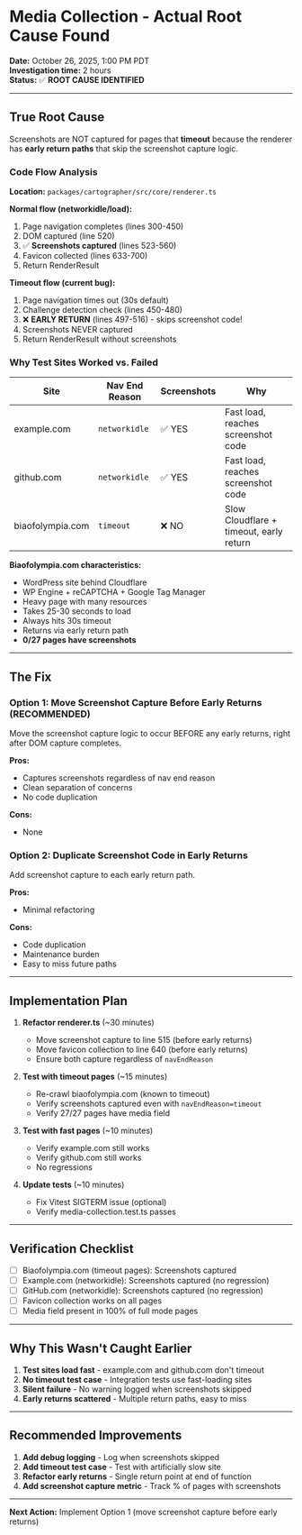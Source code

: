 # Media Collection - Actual Root Cause Found

**Date:** October 26, 2025, 1:00 PM PDT  
**Investigation time:** 2 hours  
**Status:** ✅ **ROOT CAUSE IDENTIFIED**

---

## True Root Cause

Screenshots are NOT captured for pages that **timeout** because the renderer has **early return paths** that skip the screenshot capture logic.

### Code Flow Analysis

**Location:** `packages/cartographer/src/core/renderer.ts`

**Normal flow (networkidle/load):**
1. Page navigation completes (lines 300-450)
2. DOM captured (line 520)
3. ✅ **Screenshots captured** (lines 523-560)
4. Favicon collected (lines 633-700)
5. Return RenderResult

**Timeout flow (current bug):**
1. Page navigation times out (30s default)
2. Challenge detection check (lines 450-480)
3. ❌ **EARLY RETURN** (lines 497-516) - skips screenshot code!
4. Screenshots NEVER captured
5. Return RenderResult without screenshots

### Why Test Sites Worked vs. Failed

| Site | Nav End Reason | Screenshots | Why |
|------|----------------|-------------|-----|
| example.com | `networkidle` | ✅ YES | Fast load, reaches screenshot code |
| github.com | `networkidle` | ✅ YES | Fast load, reaches screenshot code |
| biaofolympia.com | `timeout` | ❌ NO | Slow Cloudflare + timeout, early return |

**Biaofolympia.com characteristics:**
- WordPress site behind Cloudflare
- WP Engine + reCAPTCHA + Google Tag Manager
- Heavy page with many resources
- Takes 25-30 seconds to load
- Always hits 30s timeout
- Returns via early return path
- **0/27 pages have screenshots**

---

## The Fix

### Option 1: Move Screenshot Capture Before Early Returns (RECOMMENDED)

Move the screenshot capture logic to occur BEFORE any early returns, right after DOM capture completes.

**Pros:**
- Captures screenshots regardless of nav end reason
- Clean separation of concerns
- No code duplication

**Cons:**
- None

### Option 2: Duplicate Screenshot Code in Early Returns

Add screenshot capture to each early return path.

**Pros:**
- Minimal refactoring

**Cons:**
- Code duplication
- Maintenance burden
- Easy to miss future paths

---

## Implementation Plan

1. **Refactor renderer.ts** (~30 minutes)
   - Move screenshot capture to line 515 (before early returns)
   - Move favicon collection to line 640 (before early returns)
   - Ensure both capture regardless of `navEndReason`

2. **Test with timeout pages** (~15 minutes)
   - Re-crawl biaofolympia.com (known to timeout)
   - Verify screenshots captured even with `navEndReason=timeout`
   - Verify 27/27 pages have media field

3. **Test with fast pages** (~10 minutes)
   - Verify example.com still works
   - Verify github.com still works
   - No regressions

4. **Update tests** (~10 minutes)
   - Fix Vitest SIGTERM issue (optional)
   - Verify media-collection.test.ts passes

---

## Verification Checklist

- [ ] Biaofolympia.com (timeout pages): Screenshots captured
- [ ] Example.com (networkidle): Screenshots captured (no regression)
- [ ] GitHub.com (networkidle): Screenshots captured (no regression)
- [ ] Favicon collection works on all pages
- [ ] Media field present in 100% of full mode pages

---

## Why This Wasn't Caught Earlier

1. **Test sites load fast** - example.com and github.com don't timeout
2. **No timeout test case** - Integration tests use fast-loading sites
3. **Silent failure** - No warning logged when screenshots skipped
4. **Early returns scattered** - Multiple return paths, easy to miss

---

## Recommended Improvements

1. **Add debug logging** - Log when screenshots skipped
2. **Add timeout test case** - Test with artificially slow site
3. **Refactor early returns** - Single return point at end of function
4. **Add screenshot capture metric** - Track % of pages with screenshots

---

**Next Action:** Implement Option 1 (move screenshot capture before early returns)

